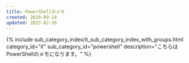 ```yaml
---
title: PowerShellのメモ
created: 2020-09-14
updated: 2022-02-16
---
```

{% include sub_category_index/it_sub_category_index_with_groups.html
    category_id="it"
    sub_category_id="powershell"
    description="こちらはPowerShellのメモになります。" %}
